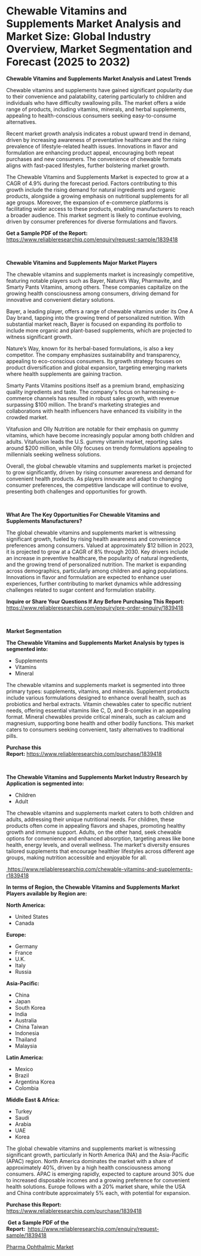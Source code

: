 <p><h1>Chewable Vitamins and Supplements Market Analysis and Market Size: Global Industry Overview, Market Segmentation and Forecast (2025 to 2032)</h1></p><p><strong>Chewable Vitamins and Supplements Market Analysis and Latest Trends</strong></p>
<p><p>Chewable vitamins and supplements have gained significant popularity due to their convenience and palatability, catering particularly to children and individuals who have difficulty swallowing pills. The market offers a wide range of products, including vitamins, minerals, and herbal supplements, appealing to health-conscious consumers seeking easy-to-consume alternatives.</p><p>Recent market growth analysis indicates a robust upward trend in demand, driven by increasing awareness of preventative healthcare and the rising prevalence of lifestyle-related health issues. Innovations in flavor and formulation are enhancing product appeal, encouraging both repeat purchases and new consumers. The convenience of chewable formats aligns with fast-paced lifestyles, further bolstering market growth. </p><p>The Chewable Vitamins and Supplements Market is expected to grow at a CAGR of 4.9% during the forecast period. Factors contributing to this growth include the rising demand for natural ingredients and organic products, alongside a growing emphasis on nutritional supplements for all age groups. Moreover, the expansion of e-commerce platforms is facilitating wider access to these products, enabling manufacturers to reach a broader audience. This market segment is likely to continue evolving, driven by consumer preferences for diverse formulations and flavors.</p></p>
<p><strong>Get a Sample PDF of the Report:&nbsp;</strong> <a href="https://www.reliableresearchiq.com/enquiry/request-sample/1839418?utm_campaign=3361&utm_medium=2&utm_source=Github&utm_content=ia&utm_term=09032025&utm_id=chewable-vitamins-and-supplements">https://www.reliableresearchiq.com/enquiry/request-sample/1839418</a></p>
<p>&nbsp;</p>
<p><strong>Chewable Vitamins and Supplements Major Market Players</strong></p>
<p><p>The chewable vitamins and supplements market is increasingly competitive, featuring notable players such as Bayer, Nature’s Way, Pharmavite, and Smarty Pants Vitamins, among others. These companies capitalize on the growing health consciousness among consumers, driving demand for innovative and convenient dietary solutions.</p><p>Bayer, a leading player, offers a range of chewable vitamins under its One A Day brand, tapping into the growing trend of personalized nutrition. With substantial market reach, Bayer is focused on expanding its portfolio to include more organic and plant-based supplements, which are projected to witness significant growth.</p><p>Nature’s Way, known for its herbal-based formulations, is also a key competitor. The company emphasizes sustainability and transparency, appealing to eco-conscious consumers. Its growth strategy focuses on product diversification and global expansion, targeting emerging markets where health supplements are gaining traction.</p><p>Smarty Pants Vitamins positions itself as a premium brand, emphasizing quality ingredients and taste. The company's focus on harnessing e-commerce channels has resulted in robust sales growth, with revenue surpassing $100 million. The brand's marketing strategies and collaborations with health influencers have enhanced its visibility in the crowded market.</p><p>Vitafusion and Olly Nutrition are notable for their emphasis on gummy vitamins, which have become increasingly popular among both children and adults. Vitafusion leads the U.S. gummy vitamin market, reporting sales around $200 million, while Olly focuses on trendy formulations appealing to millennials seeking wellness solutions.</p><p>Overall, the global chewable vitamins and supplements market is projected to grow significantly, driven by rising consumer awareness and demand for convenient health products. As players innovate and adapt to changing consumer preferences, the competitive landscape will continue to evolve, presenting both challenges and opportunities for growth.</p></p>
<p>&nbsp;</p>
<p><strong>What Are The Key Opportunities For Chewable Vitamins and Supplements Manufacturers?</strong></p>
<p><p>The global chewable vitamins and supplements market is witnessing significant growth, fueled by rising health awareness and convenience preferences among consumers. Valued at approximately $12 billion in 2023, it is projected to grow at a CAGR of 8% through 2030. Key drivers include an increase in preventive healthcare, the popularity of natural ingredients, and the growing trend of personalized nutrition. The market is expanding across demographics, particularly among children and aging populations. Innovations in flavor and formulation are expected to enhance user experiences, further contributing to market dynamics while addressing challenges related to sugar content and formulation stability.</p></p>
<p><strong>Inquire or Share Your Questions If Any Before Purchasing This Report:</strong> <a href="https://www.reliableresearchiq.com/enquiry/pre-order-enquiry/1839418?utm_campaign=3361&utm_medium=2&utm_source=Github&utm_content=ia&utm_term=09032025&utm_id=chewable-vitamins-and-supplements">https://www.reliableresearchiq.com/enquiry/pre-order-enquiry/1839418</a></p>
<p>&nbsp;</p>
<p><strong>Market Segmentation</strong></p>
<p><strong>The Chewable Vitamins and Supplements Market Analysis by types is segmented into:</strong></p>
<p><ul><li>Supplements</li><li>Vitamins</li><li>Mineral</li></ul></p>
<p><p>The chewable vitamins and supplements market is segmented into three primary types: supplements, vitamins, and minerals. Supplement products include various formulations designed to enhance overall health, such as probiotics and herbal extracts. Vitamin chewables cater to specific nutrient needs, offering essential vitamins like C, D, and B-complex in an appealing format. Mineral chewables provide critical minerals, such as calcium and magnesium, supporting bone health and other bodily functions. This market caters to consumers seeking convenient, tasty alternatives to traditional pills.</p></p>
<p><strong>Purchase this Report:&nbsp;</strong><a href="https://www.reliableresearchiq.com/purchase/1839418?utm_campaign=3361&utm_medium=2&utm_source=Github&utm_content=ia&utm_term=09032025&utm_id=chewable-vitamins-and-supplements">https://www.reliableresearchiq.com/purchase/1839418</a></p>
<p>&nbsp;</p>
<p><strong>The Chewable Vitamins and Supplements Market Industry Research by Application is segmented into:</strong></p>
<p><ul><li>Children</li><li>Adult</li></ul></p>
<p><p>The chewable vitamins and supplements market caters to both children and adults, addressing their unique nutritional needs. For children, these products often come in appealing flavors and shapes, promoting healthy growth and immune support. Adults, on the other hand, seek chewable options for convenience and enhanced absorption, targeting areas like bone health, energy levels, and overall wellness. The market's diversity ensures tailored supplements that encourage healthier lifestyles across different age groups, making nutrition accessible and enjoyable for all.</p></p>
<p><a href="https://www.reliableresearchiq.com/chewable-vitamins-and-supplements-r1839418?utm_campaign=3361&utm_medium=2&utm_source=Github&utm_content=ia&utm_term=09032025&utm_id=chewable-vitamins-and-supplements">&nbsp;https://www.reliableresearchiq.com/chewable-vitamins-and-supplements-r1839418</a></p>
<p><strong>In terms of Region, the Chewable Vitamins and Supplements Market Players available by Region are:</strong></p>
<p>
    <p> <strong> North America: </strong>
        <ul>
            <li>United States</li>
            <li>Canada</li>
        </ul>
        </p> 
    <p> <strong> Europe: </strong>
        <ul>
            <li>Germany</li>
            <li>France</li>
            <li>U.K.</li>
            <li>Italy</li>
            <li>Russia</li>
        </ul>
        </p> 
    <p> <strong> Asia-Pacific: </strong>
        <ul>
            <li>China</li>
            <li>Japan</li>
            <li>South Korea</li>
            <li>India</li>
            <li>Australia</li>
            <li>China Taiwan</li>
            <li>Indonesia</li>
            <li>Thailand</li>
            <li>Malaysia</li>
        </ul>
        </p> 
    <p> <strong> Latin America: </strong>
        <ul>
            <li>Mexico</li>
            <li>Brazil</li>
            <li>Argentina Korea</li>
            <li>Colombia</li>
        </ul>
        </p> 
    <p> <strong> Middle East & Africa: </strong>
        <ul>
            <li>Turkey</li>
            <li>Saudi</li>
            <li>Arabia</li>
            <li>UAE</li>
            <li>Korea</li>
        </ul>
    </p>
    </p>
<p><p>The global chewable vitamins and supplements market is witnessing significant growth, particularly in North America (NA) and the Asia-Pacific (APAC) region. North America dominates the market with a share of approximately 40%, driven by a high health consciousness among consumers. APAC is emerging rapidly, expected to capture around 30% due to increased disposable incomes and a growing preference for convenient health solutions. Europe follows with a 20% market share, while the USA and China contribute approximately 5% each, with potential for expansion.</p></p>
<p><strong>Purchase this Report: </strong><a href="https://www.reliableresearchiq.com/purchase/1839418?utm_campaign=3361&utm_medium=2&utm_source=Github&utm_content=ia&utm_term=09032025&utm_id=chewable-vitamins-and-supplements">https://www.reliableresearchiq.com/purchase/1839418</a></p>
<p>&nbsp;<strong>Get a Sample PDF of the Report:&nbsp;&nbsp;</strong><a href="https://www.reliableresearchiq.com/enquiry/request-sample/1839418?utm_campaign=3361&utm_medium=2&utm_source=Github&utm_content=ia&utm_term=09032025&utm_id=chewable-vitamins-and-supplements">https://www.reliableresearchiq.com/enquiry/request-sample/1839418</a></p>
<p><strong></strong></p>
<p><p><a href="https://github.com/stickkinkel/Market-Research-Report-List-1/blob/main/pharma-ophthalmic-market.md?utm_campaign=3361&utm_medium=2&utm_source=Github&utm_content=ia&utm_term=09032025&utm_id=chewable-vitamins-and-supplements">Pharma Ophthalmic Market</a></p></p>